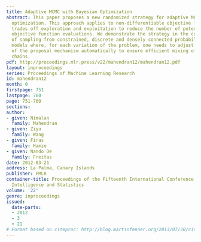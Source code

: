 ```yaml
---
title: Adaptive MCMC with Bayesian Optimization
abstract: This paper proposes a new randomized strategy for adaptive MCMC using Bayesian
  optimization. This approach applies to non-differentiable objective functions and
  trades off exploration and exploitation to reduce the number of potentially costly
  objective function evaluations. We demonstrate the strategy in the complex setting
  of sampling from constrained, discrete and densely connected probabilistic graphical
  models where, for each variation of the problem, one needs to adjust the parameters
  of the proposal mechanism automatically to ensure efficient mixing of the Markov
  chains.
pdf: http://proceedings.mlr.press/v22/mahendran12/mahendran12.pdf
layout: inproceedings
series: Proceedings of Machine Learning Research
id: mahendran12
month: 0
firstpage: 751
lastpage: 760
page: 751-760
sections: 
author:
- given: Nimalan
  family: Mahendran
- given: Ziyu
  family: Wang
- given: Firas
  family: Hamze
- given: Nando De
  family: Freitas
date: 2012-03-21
address: La Palma, Canary Islands
publisher: PMLR
container-title: Proceedings of the Fifteenth International Conference on Artificial
  Intelligence and Statistics
volume: '22'
genre: inproceedings
issued:
  date-parts:
  - 2012
  - 3
  - 21
# Format based on citeproc: http://blog.martinfenner.org/2013/07/30/citeproc-yaml-for-bibliographies/
---
```

